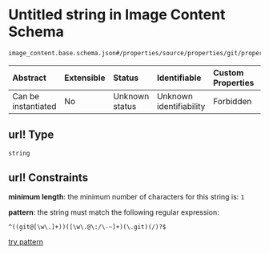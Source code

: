 # Untitled string in Image Content Schema

```txt
image_content.base.schema.json#/properties/source/properties/git/properties/url!
```



| Abstract            | Extensible | Status         | Identifiable            | Custom Properties | Additional Properties | Access Restrictions | Defined In                                                                                        |
| :------------------ | :--------- | :------------- | :---------------------- | :---------------- | :-------------------- | :------------------ | :------------------------------------------------------------------------------------------------ |
| Can be instantiated | No         | Unknown status | Unknown identifiability | Forbidden         | Allowed               | none                | [image\_content.base.schema.json\*](../out/image_content.base.schema.json "open original schema") |

## url! Type

`string`

## url! Constraints

**minimum length**: the minimum number of characters for this string is: `1`

**pattern**: the string must match the following regular expression:&#x20;

```regexp
^((git@[\w\.]+))([\w\.@\:/\-~]+)(\.git)(/)?$
```

[try pattern](https://regexr.com/?expression=%5E\(\(git%40%5B%5Cw%5C.%5D%2B\)\)\(%5B%5Cw%5C.%40%5C%3A%2F%5C-\~%5D%2B\)\(%5C.git\)\(%2F\)%3F%24 "try regular expression with regexr.com")
